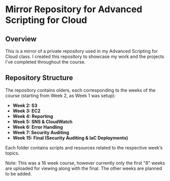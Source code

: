 # Mirror Repository for Advanced Scripting for Cloud

## Overview

This is a mirror of a private repository used in my Advanced Scripting for Cloud class. I created this repository to showcase my work and the projects I've completed throughout the course.

## Repository Structure

The repository contains olders, each corresponding to the weeks of the course (starting from Week 2, as Week 1 was setup):

- **Week 2: S3**
- **Week 3: EC2**
- **Week 4: Reporting**
- **Week 5: SNS & CloudWatch**
- **Week 6: Error Handling**
- **Week 7: Security Auditing**
- **Week 15: Final (Security Auditing & IaC Deployments)**

Each folder contains scripts and resources related to the respective week’s topics.

Note: This was a 16 week course, however currently only the first "8" weeks are uploaded for viewing along with the final. The other weeks are planned to be added. 
